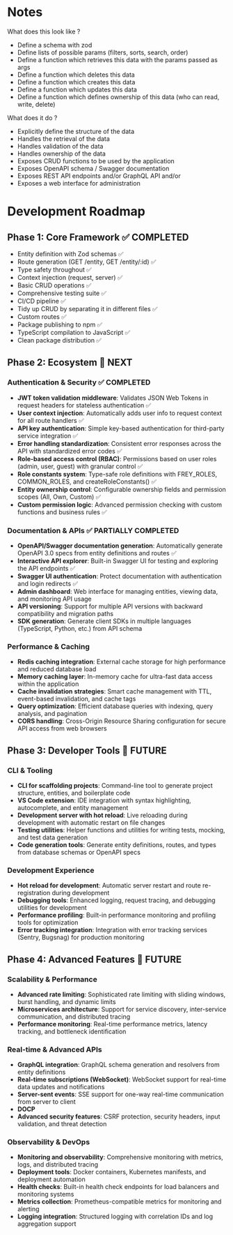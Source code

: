 # Notes

What does this look like ?

- Define a schema with zod
- Define lists of possible params (filters, sorts, search, order)
- Define a function which retrieves this data with the params passed as args
- Define a function which deletes this data
- Define a function which creates this data
- Define a function which updates this data
- Define a function which defines ownership of this data (who can read, write, delete)

What does it do ?

- Explicitly define the structure of the data
- Handles the retrieval of the data
- Handles validation of the data
- Handles ownership of the data
- Exposes CRUD functions to be used by the application
- Exposes OpenAPI schema / Swagger documentation
- Exposes REST API endpoints and/or GraphQL API and/or
- Exposes a web interface for administration

# Development Roadmap

## Phase 1: Core Framework ✅ COMPLETED
- Entity definition with Zod schemas ✅
- Route generation (GET /entity, GET /entity/:id) ✅
- Type safety throughout ✅
- Context injection (request, server) ✅
- Basic CRUD operations ✅
- Comprehensive testing suite ✅
- CI/CD pipeline ✅
- Tidy up CRUD by separating it in different files ✅
- Custom routes ✅
- Package publishing to npm ✅
- TypeScript compilation to JavaScript ✅
- Clean package distribution ✅

## Phase 2: Ecosystem 🚧 NEXT
### Authentication & Security ✅ COMPLETED
- **JWT token validation middleware**: Validates JSON Web Tokens in request headers for stateless authentication ✅
- **User context injection**: Automatically adds user info to request context for all route handlers ✅
- **API key authentication**: Simple key-based authentication for third-party service integration ✅
- **Error handling standardization**: Consistent error responses across the API with standardized error codes ✅
- **Role-based access control (RBAC)**: Permissions based on user roles (admin, user, guest) with granular control ✅
- **Role constants system**: Type-safe role definitions with FREY_ROLES, COMMON_ROLES, and createRoleConstants() ✅
- **Entity ownership control**: Configurable ownership fields and permission scopes (All, Own, Custom) ✅
- **Custom permission logic**: Advanced permission checking with custom functions and business rules ✅

### Documentation & APIs ✅ PARTIALLY COMPLETED
- **OpenAPI/Swagger documentation generation**: Automatically generate OpenAPI 3.0 specs from entity definitions and routes ✅
- **Interactive API explorer**: Built-in Swagger UI for testing and exploring the API endpoints ✅
- **Swagger UI authentication**: Protect documentation with authentication and login redirects ✅
- **Admin dashboard**: Web interface for managing entities, viewing data, and monitoring API usage
- **API versioning**: Support for multiple API versions with backward compatibility and migration paths
- **SDK generation**: Generate client SDKs in multiple languages (TypeScript, Python, etc.) from API schema

### Performance & Caching
- **Redis caching integration**: External cache storage for high performance and reduced database load
- **Memory caching layer**: In-memory cache for ultra-fast data access within the application
- **Cache invalidation strategies**: Smart cache management with TTL, event-based invalidation, and cache tags
- **Query optimization**: Efficient database queries with indexing, query analysis, and pagination
- **CORS handling**: Cross-Origin Resource Sharing configuration for secure API access from web browsers


## Phase 3: Developer Tools 🔮 FUTURE
### CLI & Tooling
- **CLI for scaffolding projects**: Command-line tool to generate project structure, entities, and boilerplate code
- **VS Code extension**: IDE integration with syntax highlighting, autocomplete, and entity management
- **Development server with hot reload**: Live reloading during development with automatic restart on file changes
- **Testing utilities**: Helper functions and utilities for writing tests, mocking, and test data generation
- **Code generation tools**: Generate entity definitions, routes, and types from database schemas or OpenAPI specs

### Development Experience
- **Hot reload for development**: Automatic server restart and route re-registration during development
- **Debugging tools**: Enhanced logging, request tracing, and debugging utilities for development
- **Performance profiling**: Built-in performance monitoring and profiling tools for optimization
- **Error tracking integration**: Integration with error tracking services (Sentry, Bugsnag) for production monitoring

## Phase 4: Advanced Features 🔮 FUTURE
### Scalability & Performance
- **Advanced rate limiting**: Sophisticated rate limiting with sliding windows, burst handling, and dynamic limits
- **Microservices architecture**: Support for service discovery, inter-service communication, and distributed tracing
- **Performance monitoring**: Real-time performance metrics, latency tracking, and bottleneck identification

### Real-time & Advanced APIs
- **GraphQL integration**: GraphQL schema generation and resolvers from entity definitions
- **Real-time subscriptions (WebSocket)**: WebSocket support for real-time data updates and notifications
- **Server-sent events**: SSE support for one-way real-time communication from server to client
- **DOCP**
- **Advanced security features**: CSRF protection, security headers, input validation, and threat detection

### Observability & DevOps
- **Monitoring and observability**: Comprehensive monitoring with metrics, logs, and distributed tracing
- **Deployment tools**: Docker containers, Kubernetes manifests, and deployment automation
- **Health checks**: Built-in health check endpoints for load balancers and monitoring systems
- **Metrics collection**: Prometheus-compatible metrics for monitoring and alerting
- **Logging integration**: Structured logging with correlation IDs and log aggregation support
